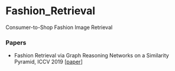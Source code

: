 # Fashion_Retrieval
Consumer-to-Shop Fashion Image Retrieval


### Papers
- Fashion Retrieval via Graph Reasoning Networks on a Similarity Pyramid, ICCV 2019 [[paper](https://arxiv.org/pdf/1908.11754.pdf)]
